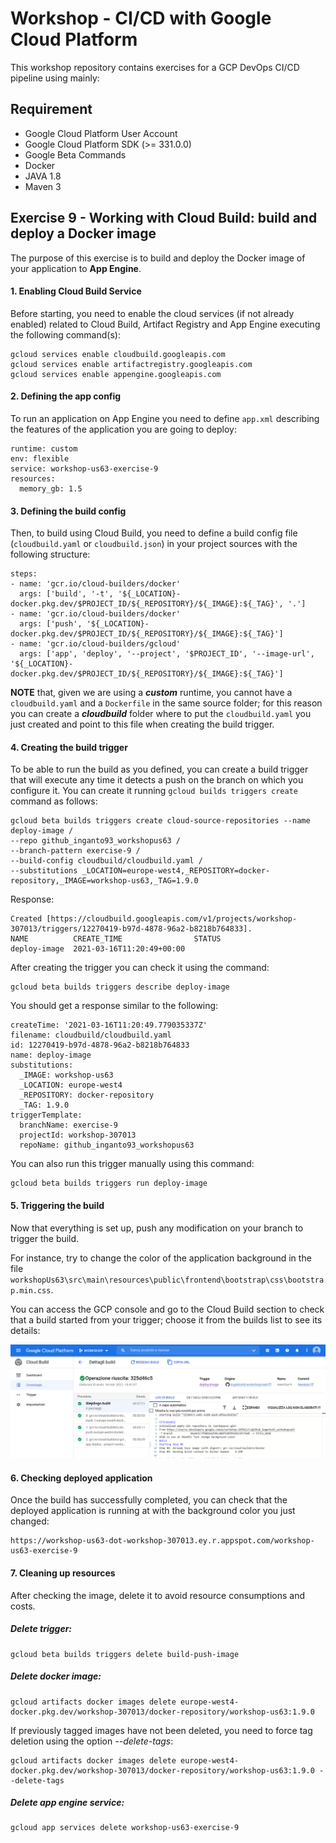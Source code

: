 
# Workshop - CI/CD with Google Cloud Platform

This workshop repository contains exercises for a GCP DevOps CI/CD pipeline using mainly:


## Requirement

*	Google Cloud Platform User Account
*	Google Cloud Platform SDK (>= 331.0.0)
*	Google Beta Commands
*	Docker
*	JAVA 1.8
*	Maven 3

## Exercise 9 - Working with Cloud Build: build and deploy a Docker image
The purpose of this exercise is to build and deploy the Docker image of your application to **App Engine**.

#### 1. Enabling Cloud Build Service

Before starting, you need to enable the cloud services (if not already enabled) related to Cloud Build, Artifact Registry and App Engine executing the following command(s):

	gcloud services enable cloudbuild.googleapis.com
	gcloud services enable artifactregistry.googleapis.com
	gcloud services enable appengine.googleapis.com	
	
#### 2. Defining the app config

To run an application on App Engine you need to define `app.xml` describing the features of the application you are going to deploy:

	runtime: custom
	env: flexible 
	service: workshop-us63-exercise-9
	resources:
	  memory_gb: 1.5
	  
#### 3. Defining the build config
	  
Then, to build using Cloud Build, you need to define a build config file (`cloudbuild.yaml` or `cloudbuild.json`) in your project sources with the following structure:

	steps:
	- name: 'gcr.io/cloud-builders/docker'
	  args: ['build', '-t', '${_LOCATION}-docker.pkg.dev/$PROJECT_ID/${_REPOSITORY}/${_IMAGE}:${_TAG}', '.']
	- name: 'gcr.io/cloud-builders/docker'
	  args: ['push', '${_LOCATION}-docker.pkg.dev/$PROJECT_ID/${_REPOSITORY}/${_IMAGE}:${_TAG}']
	- name: 'gcr.io/cloud-builders/gcloud'
	  args: ['app', 'deploy', '--project', '$PROJECT_ID', '--image-url', '${_LOCATION}-docker.pkg.dev/$PROJECT_ID/${_REPOSITORY}/${_IMAGE}:${_TAG}']
	  
**NOTE** that, given we are using a _**custom**_ runtime, you cannot have a `cloudbuild.yaml` and a `Dockerfile` in the same source folder; for this reason you can create a _**cloudbuild**_ folder where to put the `cloudbuild.yaml` you just created and point to this file when creating the build trigger.

#### 4. Creating the build trigger

To be able to run the build as you defined, you can create a build trigger that will execute any time it detects a push on the branch on which you configure it. You can create it running `gcloud builds triggers create` command as follows:

	gcloud beta builds triggers create cloud-source-repositories --name deploy-image /
	--repo github_inganto93_workshopus63 /
	--branch-pattern exercise-9 /
	--build-config cloudbuild/cloudbuild.yaml /
	--substitutions _LOCATION=europe-west4,_REPOSITORY=docker-repository,_IMAGE=workshop-us63,_TAG=1.9.0
	
Response:

	Created [https://cloudbuild.googleapis.com/v1/projects/workshop-307013/triggers/12270419-b97d-4878-96a2-b8218b764833].
	NAME          CREATE_TIME                STATUS
	deploy-image  2021-03-16T11:20:49+00:00
	
After creating the trigger you can check it using the command:

	gcloud beta builds triggers describe deploy-image
	
You should get a response similar to the following:

	createTime: '2021-03-16T11:20:49.779035337Z'
	filename: cloudbuild/cloudbuild.yaml
	id: 12270419-b97d-4878-96a2-b8218b764833
	name: deploy-image
	substitutions:
	  _IMAGE: workshop-us63
	  _LOCATION: europe-west4
	  _REPOSITORY: docker-repository
	  _TAG: 1.9.0
	triggerTemplate:
	  branchName: exercise-9
	  projectId: workshop-307013
	  repoName: github_inganto93_workshopus63

You can also run this trigger manually using this command:

	gcloud beta builds triggers run deploy-image
	
#### 5. Triggering the build

Now that everything is set up, push any modification on your branch to trigger the build.

For instance, try to change the color of the application background in the file `workshopUs63\src\main\resources\public\frontend\bootstrap\css\bootstrap.min.css`.

You can access the GCP console and go to the Cloud Build section to check that a build started from your trigger; choose it from the builds list to see its details:

![N|Solid](assets/images/build.png)

#### 6. Checking deployed application

Once the build has successfully completed, you can check that the deployed application is running at with the background color you just changed:

	https://workshop-us63-dot-workshop-307013.ey.r.appspot.com/workshop-us63-exercise-9

#### 7. Cleaning up resources

After checking the image, delete it to avoid resource consumptions and costs.

##### Delete trigger:

	gcloud beta builds triggers delete build-push-image

##### Delete docker image:

	gcloud artifacts docker images delete europe-west4-docker.pkg.dev/workshop-307013/docker-repository/workshop-us63:1.9.0

If previously tagged images have not been deleted, you need to force tag deletion using the option _--delete-tags_:

	gcloud artifacts docker images delete europe-west4-docker.pkg.dev/workshop-307013/docker-repository/workshop-us63:1.9.0 --delete-tags	
	
##### Delete app engine service:

	gcloud app services delete workshop-us63-exercise-9
